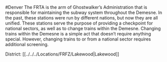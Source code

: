#Denver 
The FRTA is the arm of Ghostwalker’s Administration that is responsible for maintaining the subway system throughout the Demesne. In the past, these stations were run by different nations, but now they are all unified. These stations serve the purpose of providing a checkpoint for national sectors, as well as to change trains within the Demesne. Changing trains within the Demesne is a simple act that doesn’t require anything special. However, changing trains to or from a national sector requires additional screening.

District: [[../../../Locations/FRFZ/Lakewood|Lakewood]]